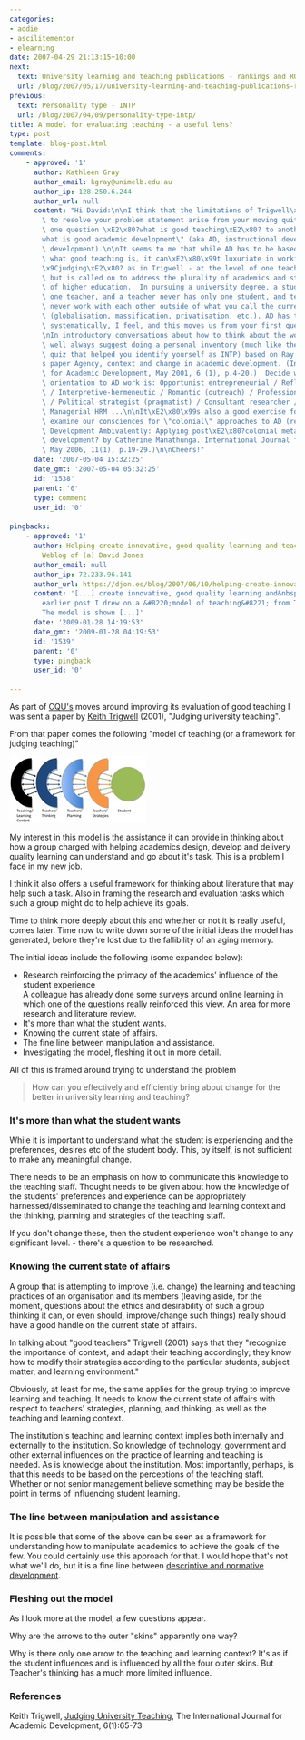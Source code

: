 ```yaml
---
categories:
- addie
- ascilitementor
- elearning
date: 2007-04-29 21:13:15+10:00
next:
  text: University learning and teaching publications - rankings and RQF
  url: /blog/2007/05/17/university-learning-and-teaching-publications-rankings-and-rqf/
previous:
  text: Personality type - INTP
  url: /blog/2007/04/09/personality-type-intp/
title: A model for evaluating teaching - a useful lens?
type: post
template: blog-post.html
comments:
    - approved: '1'
      author: Kathleen Gray
      author_email: kgray@unimelb.edu.au
      author_ip: 128.250.6.244
      author_url: null
      content: "Hi David:\n\nI think that the limitations of Trigwell\xE2\x80\x99s paper\
        \ to resolve your problem statement arise from your moving quite quickly from\
        \ one question \xE2\x80?what is good teaching\xE2\x80? to another \xE2\x80\x9C\
        what is good academic development\" (aka AD, instructional development, educational\
        \ development).\n\nIt seems to me that while AD has to be based on a view about\
        \ what good teaching is, it can\xE2\x80\x99t luxuriate in working - or \xE2\x80\
        \x9Cjudging\xE2\x80? as in Trigwell - at the level of one teacher and one student,\
        \ but is called on to address the plurality of academics and students in the contexts\
        \ of higher education.  In pursuing a university degree, a student never has only\
        \ one teacher, and a teacher never has only one student, and teachers and students\
        \ never work with each other outside of what you call the current state of affairs\
        \ (globalisation, massification, privatisation, etc.). AD has to deal with this\
        \ systematically, I feel, and this moves us from your first question to your second.\n\
        \nIn introductory conversations about how to think about the work of AD, I pretty\
        \ well always suggest doing a personal inventory (much like the personality-type\
        \ quiz that helped you identify yourself as INTP) based on Ray Land\xE2\x80\x99\
        s paper Agency, context and change in academic development. (International Journal\
        \ for Academic Development, May 2001, 6 (1), p.4-20.)  Decide whether your tacit\
        \ orientation to AD work is: Opportunist entrepreneurial / Reflective practitioner\
        \ / Interpretive-hermeneutic / Romantic (outreach) / Professional competence (activist-modeller)\
        \ / Political strategist (pragmatist) / Consultant researcher / Disciplinary /\
        \ Managerial HRM ...\n\nIt\xE2\x80\x99s also a good exercise for us all to routinely\
        \ examine our consciences for \"colonial\" approaches to AD (ref Doing Educational\
        \ Development Ambivalently: Applying post\xE2\x80?colonial metaphors to educational\
        \ development? by Catherine Manathunga. International Journal for Academic Development,\
        \ May 2006, 11(1), p.19-29.)\n\nCheers!"
      date: '2007-05-04 15:32:25'
      date_gmt: '2007-05-04 05:32:25'
      id: '1538'
      parent: '0'
      type: comment
      user_id: '0'
    
pingbacks:
    - approved: '1'
      author: Helping create innovative, good quality learning and teaching &laquo; The
        Weblog of (a) David Jones
      author_email: null
      author_ip: 72.233.96.141
      author_url: https://djon.es/blog/2007/06/10/helping-create-innovative-good-quality-learning-and-teaching/
      content: '[...] create innovative, good quality learning and&nbsp;teaching  In an
        earlier post I drew on a &#8220;model of teaching&#8221; from Trigwell (2001).
        The model is shown [...]'
      date: '2009-01-28 14:19:53'
      date_gmt: '2009-01-28 04:19:53'
      id: '1539'
      parent: '0'
      type: pingback
      user_id: '0'
    
---
```

As part of [CQU's](http://www.cqu.edu.au/) moves around improving its evaluation of good teaching I was sent a paper by [Keith Trigwell](http://www.itl.usyd.edu.au/aboutus/keithtrigwell.htm) (2001), "Judging university teaching".

From that paper comes the following "model of teaching (or a framework for judging teaching)"

[![Trigwell's model of teaching](images/3232493287_786abcefd5_m.jpg)](http://www.flickr.com/photos/david_jones/3232493287/ "Trigwell's model of teaching by David T Jones, on Flickr")

My interest in this model is the assistance it can provide in thinking about how a group charged with helping academics design, develop and delivery quality learning can understand and go about it's task. This is a problem I face in my new job.

I think it also offers a useful framework for thinking about literature that may help such a task. Also in framing the research and evaluation tasks which such a group might do to help achieve its goals.

Time to think more deeply about this and whether or not it is really useful, comes later. Time now to write down some of the initial ideas the model has generated, before they're lost due to the fallibility of an aging memory.

The initial ideas include the following (some expanded below):

- Research reinforcing the primacy of the academics' influence of the student experience  
    A colleague has already done some surveys around online learning in which one of the questions really reinforced this view. An area for more research and literature review.
- It's more than what the student wants.
- Knowing the current state of affairs.
- The fine line between manipulation and assistance.
- Investigating the model, fleshing it out in more detail.

All of this is framed around trying to understand the problem

> How can you effectively and efficiently bring about change for the better in university learning and teaching?

### It's more than what the student wants

While it is important to understand what the student is experiencing and the preferences, desires etc of the student body. This, by itself, is not sufficient to make any meaningful change.

There needs to be an emphasis on how to communicate this knowledge to the teaching staff. Thought needs to be given about how the knowledge of the students' preferences and experience can be appropriately harnessed/disseminated to change the teaching and learning context and the thinking, planning and strategies of the teaching staff.

If you don't change these, then the student experience won't change to any significant level. - there's a question to be researched.

### Knowing the current state of affairs

A group that is attempting to improve (i.e. change) the learning and teaching practices of an organisation and its members (leaving aside, for the moment, questions about the ethics and desirability of such a group thinking it can, or even should, improve/change such things) really should have a good handle on the current state of affairs.

In talking about "good teachers" Trigwell (2001) says that they "recognize the importance of context, and adapt their teaching accordingly; they know how to modify their strategies according to the particular students, subject matter, and learning environment."

Obviously, at least for me, the same applies for the group trying to improve learning and teaching. It needs to know the current state of affairs with respect to teachers' strategies, planning, and thinking, as well as the teaching and learning context.

The institution's teaching and learning context implies both internally and externally to the institution. So knowledge of technology, government and other external influences on the practice of learning and teaching is needed. As is knowledge about the institution. Most importantly, perhaps, is that this needs to be based on the perceptions of the teaching staff. Whether or not senior management believe something may be beside the point in terms of influencing student learning.

### The line between manipulation and assistance

It is possible that some of the above can be seen as a framework for understanding how to manipulate academics to achieve the goals of the few. You could certainly use this approach for that. I would hope that's not what we'll do, but it is a fine line between [descriptive and normative development](http://cq-pan.cqu.edu.au/david-jones/blog/?p=109).

### Fleshing out the model

As I look more at the model, a few questions appear.

Why are the arrows to the outer "skins" apparently one way?

Why is there only one arrow to the teaching and learning context? It's as if the student influences and is influenced by all the four outer skins. But Teacher's thinking has a much more limited influence.

### References

Keith Trigwell, [Judging University Teaching](http://www.ingentaconnect.com/content/routledg/rija/2001/00000006/00000001/art00007), The International Journal for Academic Development, 6(1):65-73